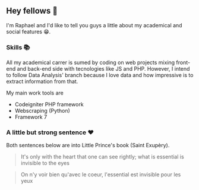 ## Hey fellows 👋

I'm Raphael and I'd like to tell you guys a little about my academical and social features :grin:.

### Skills :books:

All my academical carrer is sumed by coding on web projects mixing front-end and back-end side with tecnologies like JS and PHP. However, I intend to follow Data Analysis' branch because I love data and how impressive is to extract information from that. 

My main work tools are

- Codeigniter PHP framework
- Webscraping (Python)
- Framework 7

### A little but strong sentence :heart:

Both sentences below are into Little Prince's book (Saint Exupèry).

> It's only with the heart that one can see rightly; what is essential is invisible to the eyes

> On n'y voir bien qu'avec le coeur, l'essential est invisible pour les yeux


